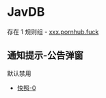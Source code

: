 # JavDB

存在 1 规则组 - [xxx.pornhub.fuck](/src/apps/xxx.pornhub.fuck.ts)

## 通知提示-公告弹窗

默认禁用

- [快照-0](https://i.gkd.li/i/13334608)
